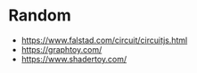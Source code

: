 # Random

- <https://www.falstad.com/circuit/circuitjs.html>
- <https://graphtoy.com/>
- <https://www.shadertoy.com/>
